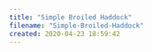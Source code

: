 ```yaml
---
title: "Simple Broiled Haddock"
filename: "Simple-Broiled-Haddock"
created: 2020-04-23 18:59:42
---
```

